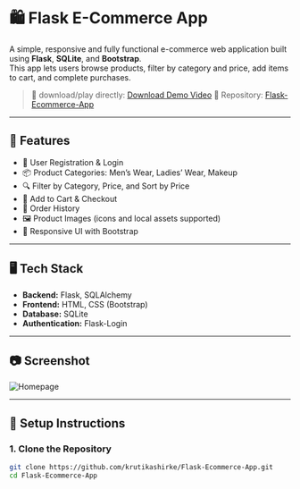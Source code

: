 # 🛍️ Flask E-Commerce App

A simple, responsive and fully functional e-commerce web application built using **Flask**, **SQLite**, and **Bootstrap**.  
This app lets users browse products, filter by category and price, add items to cart, and complete purchases.

> 🔗  download/play directly: [Download Demo Video](static/images/demo.mp4)
> 📁 Repository: [Flask-Ecommerce-App](https://github.com/krutikashirke/Flask-Ecommerce-App)

---

## 🧩 Features

- 🔐 User Registration & Login
- 📦 Product Categories: Men’s Wear, Ladies’ Wear, Makeup
- 🔍 Filter by Category, Price, and Sort by Price
- 🛒 Add to Cart & Checkout
- 📜 Order History
- 🖼️ Product Images (icons and local assets supported)
- 🎨 Responsive UI with Bootstrap

---

## 🖥️ Tech Stack

- **Backend:** Flask, SQLAlchemy
- **Frontend:** HTML, CSS (Bootstrap)
- **Database:** SQLite
- **Authentication:** Flask-Login

---

## 📷 Screenshot

![Homepage](https://via.placeholder.com/900x400?text=Screenshot+Coming+Soon)

---

## 🔧 Setup Instructions

### 1. Clone the Repository

```bash
git clone https://github.com/krutikashirke/Flask-Ecommerce-App.git
cd Flask-Ecommerce-App
